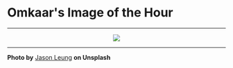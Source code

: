 # Omkaar's Image of the Hour

---

<div align="center">

<a href="https://unsplash.com/photos/a-basketball-hoop-catches-a-beautiful-rainbow-flare-gi3A9zlJwx8">
  <img src="https://images.unsplash.com/photo-1748092730230-6f1f13da51ca?crop=entropy&cs=tinysrgb&fit=max&fm=jpg&ixid=M3w3NjA2Nzh8MHwxfHJhbmRvbXx8fHx8fHx8fDE3NTA1NzU2MDB8&ixlib=rb-4.1.0&q=80&w=1080" style="max-width:100%; height:auto;">
</a>



</div>

---

**Photo by** [Jason Leung](https://unsplash.com/@ninjason) **on Unsplash**
